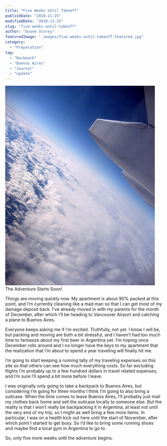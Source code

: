```yaml
---
title: "Five Weeks Until Takeoff"
publishDate: "2010-11-25"
modifiedDate: "2010-11-25"
slug: "five-weeks-until-takeoff"
author: "Duane Storey"
featuredImage: "_images/five-weeks-until-takeoff-featured.jpg"
category:
  - "Preparation"
tag:
  - "Backpack"
  - "Buenos Aires"
  - "Journal"
  - "update"
---
```


[![](_images/five-weeks-until-takeoff-1.jpg "Airplane")](http://www.migratorynerd.com/wordpress/wp-content/uploads/2010/11/428358796_6c21c2881c_z.jpg)The Adventure Starts Soon!



Things are moving quickly now. My apartment is about 90% packed at this point, and I’m currently cleaning like a mad man so that I can get most of my damage deposit back. I’ve already moved in with my parents for the month of December, after which I’ll be heading to Vancouver Airport and catching a plane to Buenos Aires.

Everyone keeps asking me if I’m excited. Truthfully, not yet. I know I will be, but packing and moving are both a bit stressful, and I haven’t had too much time to fantasize about my first beer in Argentina yet. I’m hoping once December rolls around and I no longer have the keys to my apartment that the realization that I’m about to spend a year traveling will finally hit me.

I’m going to start keeping a running tally of my traveling expenses on this site so that others can see how much everything costs. So far excluding flights I’m probably up to a few hundred dollars in travel related expenses, and I’m sure I’ll spend a bit more before I leave.

I was originally only going to take a backpack to Buenos Aires, but considering I’m going for three months I think I’m going to also bring a suitcase. When the time comes to leave Buenos Aires, I’ll probably just mail my clothes back home and sell the suitcase locally to someone else. But the reality is that I won’t really be backpacking it in Argentina, at least not until the very end of my trip, so I might as well bring a few more items. In particular, I was on a health kick out here until the start of November, after which point I started to get busy. So I’d like to bring some running shoes and maybe find a local gym in Argentina to go to.

So, only five more weeks until the adventure begins.